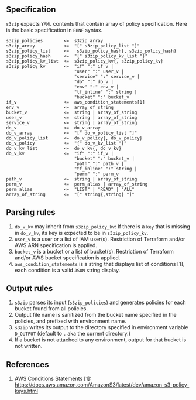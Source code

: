 ## Specification

`s3zip` expects `YAML` contents that contain array of policy specification.
Here is the basic specification in `EBNF` syntax.

```
s3zip_policies        <=  s3zip_array
s3zip_array           <=  "[" s3zip_policy_list "]"
s3zip_policy_list     <=   s3zip_policy_hash{, s3zip_policy_hash}
s3zip_policy_hash     <=  "{" s3zip_policy_kv_list "}"
s3zip_policy_kv_list  <=  s3zip_policy_kv{, s3zip_policy_kv}
s3zip_policy_kv       <=  "if" ":" if_v |
                          "user" ":" user_v |
                          "service" ":" service_v |
                          "do" ":" do_v |
                          "env" ":" env_v |
                          "tf_inline" ":" string |
                          "bucket" ":" bucket_v
if_v                  <=  aws_condition_statements[1]
env_v                 <=  array_of_string
bucket_v              <=  string | array_of_string
user_v                <=  string | array_of_string
service_v             <=  string | array_of_string
do_v                  <=  do_v_array
do_v_array            <=  "[" do_v_policy_list "]"
do_v_policy_list      <=  do_v_policy{, do_v_policy}
do_v_policy           <=  "{" do_v_kv_list "}"
do_v_kv_list          <=  do_v_kv{, do_v_kv}
do_v_kv               <=  "if" ":" if_v |
                          "bucket" ":" bucket_v |
                          "path" ":" path_v |
                          "tf_inline" ":" string |
                          "perm" ":" perm_v
path_v                <=  string | array_of_string
perm_v                <=  perm_alias | array_of_string
perm_alias            <=  "LIST" | "READ" | "ALL"
array_of_string       <=  "[" string{,string} "]"
```

## Parsing rules

1. `do_v_kv` may inherit from `s3zip_policy_kv`: If there is a `key`
   that is missing in `do_v_kv`, its key is expected to be in `s3zip_policy_kv`.
2. `user_v` is a user or a list of IAM user(s). Restriction of Terraform
    and/or AWS ARN specification is applied.
3. `bucket_v` is a bucket or a list of bucket(s). Restriction of Terraform
    and/or AWS bucket specification is applied.
4. `aws_condition_statements` is a string that displays list of conditions [1],
    each condition is a valid `JSON` string display.

## Output rules

1. `s3zip` parses its input (`s3zip_policies`) and generates policies for
    each bucket found from all policies.
1. Output file name is sanitized from the bucket name specified in the policies,
   and prefixed with environment name.
1. `s3zip` writes its output to the directory specified in environment variable `D_OUTPUT`
   (default to `.` aka the current directory.)
1. If a bucket is not attached to any environment, output for that bucket is not written.

## References

1. AWS Conditions Statements [1]: https://docs.aws.amazon.com/AmazonS3/latest/dev/amazon-s3-policy-keys.html
